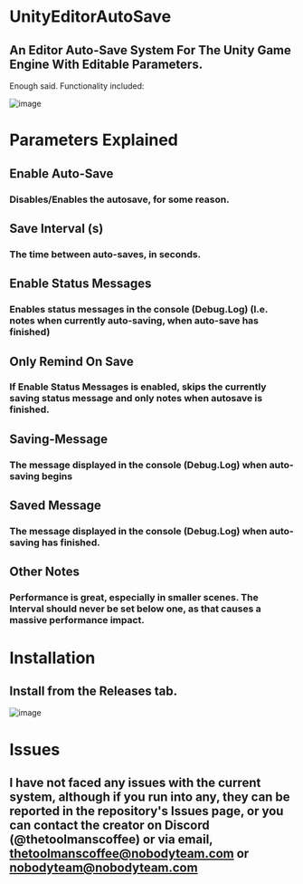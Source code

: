 # UnityEditorAutoSave

## An Editor Auto-Save System For The Unity Game Engine With Editable Parameters.
Enough said. Functionality included:

![image](https://github.com/TheToolmansCoffee/UnityEditorAutoSave/assets/93699568/fcbceedb-ca2c-4846-a51e-bf76af9d8731)

# Parameters Explained

## Enable Auto-Save 
### Disables/Enables the autosave, for some reason.

## Save Interval (s)
### The time between auto-saves, in seconds.

## Enable Status Messages
### Enables status messages in the console (Debug.Log) (I.e. notes when currently auto-saving, when auto-save has finished)

## Only Remind On Save
### If Enable Status Messages is enabled, skips the currently saving status message and only notes when autosave is finished.

## Saving-Message
### The message displayed in the console (Debug.Log) when auto-saving begins

## Saved Message
### The message displayed in the console (Debug.Log) when auto-saving has finished.

## Other Notes
### Performance is great, especially in smaller scenes. The Interval should never be set below one, as that causes a massive performance impact.

# Installation
## Install from the Releases tab.

![image](https://github.com/TheToolmansCoffee/UnityEditorAutoSave/assets/93699568/6b609159-fb2e-47cf-a3e8-59becc76d91b)

# Issues
## I have not faced any issues with the current system, although if you run into any, they can be reported in the repository's Issues page, or you can contact the creator on Discord (@thetoolmanscoffee) or via email, thetoolmanscoffee@nobodyteam.com or nobodyteam@nobodyteam.com
